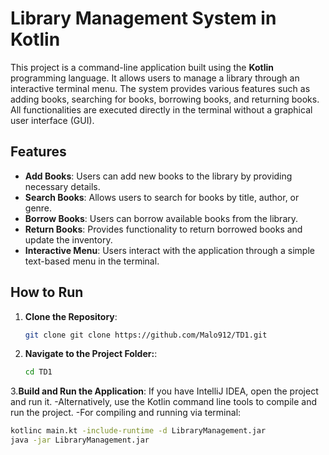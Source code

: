 # Library Management System in Kotlin

This project is a command-line application built using the **Kotlin** programming language. It allows users to manage a library through an interactive terminal menu. The system provides various features such as adding books, searching for books, borrowing books, and returning books. All functionalities are executed directly in the terminal without a graphical user interface (GUI).

## Features

- **Add Books**: Users can add new books to the library by providing necessary details.
- **Search Books**: Allows users to search for books by title, author, or genre.
- **Borrow Books**: Users can borrow available books from the library.
- **Return Books**: Provides functionality to return borrowed books and update the inventory.
- **Interactive Menu**: Users interact with the application through a simple text-based menu in the terminal.

## How to Run

1. **Clone the Repository**:
   ```bash
   git clone git clone https://github.com/Malo912/TD1.git

2. **Navigate to the Project Folder:**:
    ```bash
    cd TD1
3.**Build and Run the Application**:
If you have IntelliJ IDEA, open the project and run it.
  -Alternatively, use the Kotlin command line tools to compile and run the project.
  -For compiling and running via terminal:
  ```bash
  kotlinc main.kt -include-runtime -d LibraryManagement.jar
  java -jar LibraryManagement.jar
